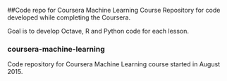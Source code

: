 ##Code repo for Coursera Machine Learning Course
Repository for code developed while completing the Coursera.

Goal is to develop Octave, R and Python code for each lesson.


### coursera-machine-learning
Code repository for Coursera Machine Learning course started in August 2015.
